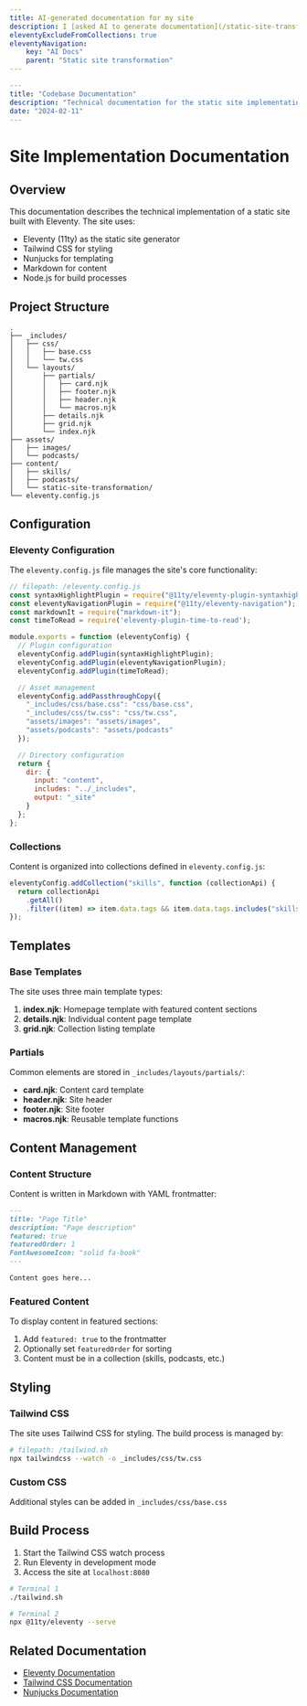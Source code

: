 ```yaml
---
title: AI-generated documentation for my site
description: I [asked AI to generate documentation](/static-site-transformation/writing-with-ai/) for my site's codebase. Here's the output.
eleventyExcludeFromCollections: true
eleventyNavigation:
    key: "AI Docs"
    parent: "Static site transformation"
---
```


```yaml
---
title: "Codebase Documentation"
description: "Technical documentation for the static site implementation"
date: "2024-02-11"
---
```
# Site Implementation Documentation

## Overview

This documentation describes the technical implementation of a static site built with Eleventy. The site uses:

- Eleventy (11ty) as the static site generator
- Tailwind CSS for styling
- Nunjucks for templating
- Markdown for content
- Node.js for build processes

## Project Structure

```plaintext
.
├── _includes/
│   ├── css/
│   │   ├── base.css
│   │   └── tw.css
│   └── layouts/
│       ├── partials/
│       │   ├── card.njk
│       │   ├── footer.njk
│       │   ├── header.njk
│       │   └── macros.njk
│       ├── details.njk
│       ├── grid.njk
│       └── index.njk
├── assets/
│   ├── images/
│   └── podcasts/
├── content/
│   ├── skills/
│   ├── podcasts/
│   └── static-site-transformation/
└── eleventy.config.js
```

## Configuration

### Eleventy Configuration

The `eleventy.config.js` file manages the site's core functionality:

```javascript
// filepath: /eleventy.config.js
const syntaxHighlightPlugin = require("@11ty/eleventy-plugin-syntaxhighlight");
const eleventyNavigationPlugin = require("@11ty/eleventy-navigation");
const markdownIt = require("markdown-it");
const timeToRead = require('eleventy-plugin-time-to-read');

module.exports = function (eleventyConfig) {
  // Plugin configuration
  eleventyConfig.addPlugin(syntaxHighlightPlugin);
  eleventyConfig.addPlugin(eleventyNavigationPlugin);
  eleventyConfig.addPlugin(timeToRead);

  // Asset management
  eleventyConfig.addPassthroughCopy({
    "_includes/css/base.css": "css/base.css",
    "_includes/css/tw.css": "css/tw.css",
    "assets/images": "assets/images",
    "assets/podcasts": "assets/podcasts"
  });

  // Directory configuration
  return {
    dir: {
      input: "content",
      includes: "../_includes",
      output: "_site"
    }
  };
};
```

### Collections

Content is organized into collections defined in `eleventy.config.js`:

```javascript
eleventyConfig.addCollection("skills", function (collectionApi) {
  return collectionApi
    .getAll()
    .filter((item) => item.data.tags && item.data.tags.includes("skills"));
});
```

## Templates

### Base Templates

The site uses three main template types:

1. **index.njk**: Homepage template with featured content sections
2. **details.njk**: Individual content page template
3. **grid.njk**: Collection listing template

### Partials

Common elements are stored in `_includes/layouts/partials/`:

- **card.njk**: Content card template
- **header.njk**: Site header
- **footer.njk**: Site footer
- **macros.njk**: Reusable template functions

## Content Management

### Content Structure

Content is written in Markdown with YAML frontmatter:

```markdown
---
title: "Page Title"
description: "Page description"
featured: true
featuredOrder: 1
FontAwesomeIcon: "solid fa-book"
---

Content goes here...
```

### Featured Content

To display content in featured sections:

1. Add `featured: true` to the frontmatter
2. Optionally set `featuredOrder` for sorting
3. Content must be in a collection (skills, podcasts, etc.)

## Styling

### Tailwind CSS

The site uses Tailwind CSS for styling. The build process is managed by:

```bash
# filepath: /tailwind.sh
npx tailwindcss --watch -o _includes/css/tw.css
```

### Custom CSS

Additional styles can be added in `_includes/css/base.css`

## Build Process

1. Start the Tailwind CSS watch process
2. Run Eleventy in development mode
3. Access the site at `localhost:8080`

```bash
# Terminal 1
./tailwind.sh

# Terminal 2
npx @11ty/eleventy --serve
```

## Related Documentation

- [Eleventy Documentation](https://www.11ty.dev/docs/)
- [Tailwind CSS Documentation](https://tailwindcss.com/docs)
- [Nunjucks Documentation](https://mozilla.github.io/nunjucks/)